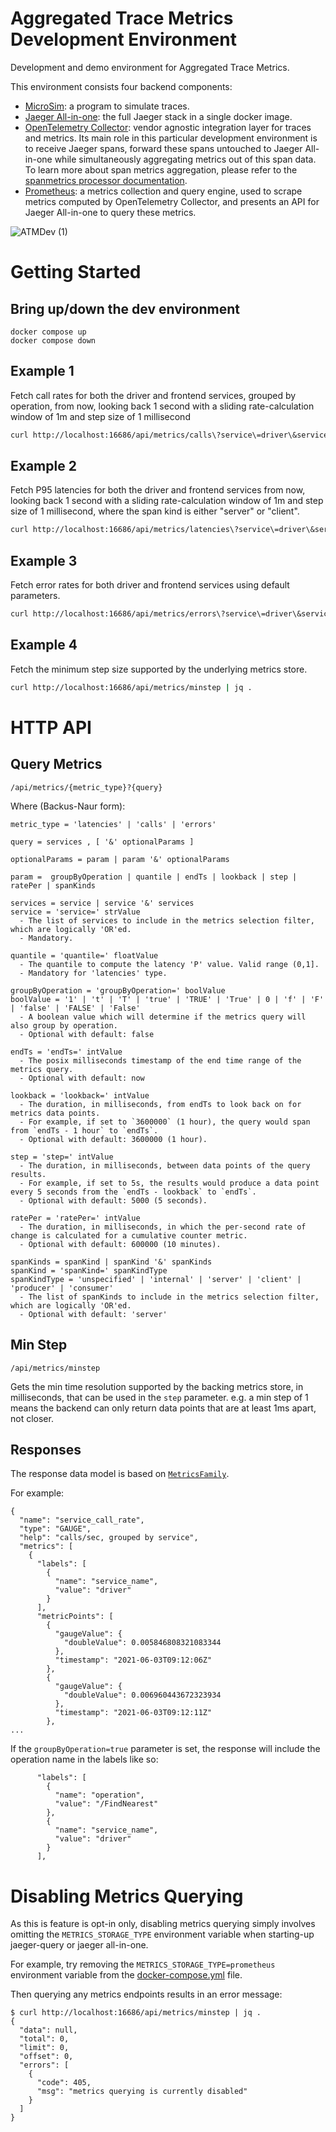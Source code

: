 # Aggregated Trace Metrics Development Environment

Development and demo environment for Aggregated Trace Metrics.

This environment consists four backend components:

- [MicroSim](https://github.com/yurishkuro/microsim): a program to simulate traces.
- [Jaeger All-in-one](https://www.jaegertracing.io/docs/1.24/getting-started/#all-in-one): the full Jaeger stack in a single docker image.
- [OpenTelemetry Collector](https://opentelemetry.io/docs/collector/): vendor agnostic integration layer for traces and metrics. Its main role in this particular development environment is to receive Jaeger spans, forward these spans untouched to Jaeger All-in-one while simultaneously aggregating metrics out of this span data. To learn more about span metrics aggregation, please refer to the [spanmetrics processor documentation](https://github.com/open-telemetry/opentelemetry-collector-contrib/tree/main/processor/spanmetricsprocessor).
- [Prometheus](https://prometheus.io/): a metrics collection and query engine, used to scrape metrics computed by OpenTelemetry Collector, and presents an API for Jaeger All-in-one to query these metrics.

![ATMDev (1)](https://user-images.githubusercontent.com/26584478/127763924-4ae2ce88-8fc2-4def-90c2-55358a433905.png)

# Getting Started

## Bring up/down the dev environment
```
docker compose up
docker compose down
```

## Example 1
Fetch call rates for both the driver and frontend services, grouped by operation, from now,
looking back 1 second with a sliding rate-calculation window of 1m and step size of 1 millisecond

```bash
curl http://localhost:16686/api/metrics/calls\?service\=driver\&service\=frontend\&groupByOperation\=true\&endTs\="$(date +%s)"000\&lookback\=1000\&step\=100\&ratePer\=60000 | jq .
```


## Example 2
Fetch P95 latencies for both the driver and frontend services from now,
looking back 1 second with a sliding rate-calculation window of 1m and step size of 1 millisecond, where the span kind is either "server" or "client".

```bash
curl http://localhost:16686/api/metrics/latencies\?service\=driver\&service\=frontend\&quantile\=0.95\&endTs\="$(date +%s)"000\&lookback\=1000\&step\=100\&ratePer\=60000\&spanKind\=server\&spanKind\=client | jq .
```

## Example 3
Fetch error rates for both driver and frontend services using default parameters.
```bash
curl http://localhost:16686/api/metrics/errors\?service\=driver\&service\=frontend | jq .
```

## Example 4
Fetch the minimum step size supported by the underlying metrics store.
```bash
curl http://localhost:16686/api/metrics/minstep | jq .
```

# HTTP API

## Query Metrics

`/api/metrics/{metric_type}?{query}`

Where (Backus-Naur form):
```
metric_type = 'latencies' | 'calls' | 'errors'

query = services , [ '&' optionalParams ]

optionalParams = param | param '&' optionalParams

param =  groupByOperation | quantile | endTs | lookback | step | ratePer | spanKinds

services = service | service '&' services
service = 'service=' strValue
  - The list of services to include in the metrics selection filter, which are logically 'OR'ed.
  - Mandatory.

quantile = 'quantile=' floatValue
  - The quantile to compute the latency 'P' value. Valid range (0,1].
  - Mandatory for 'latencies' type.

groupByOperation = 'groupByOperation=' boolValue 
boolValue = '1' | 't' | 'T' | 'true' | 'TRUE' | 'True' | 0 | 'f' | 'F' | 'false' | 'FALSE' | 'False'
  - A boolean value which will determine if the metrics query will also group by operation.
  - Optional with default: false

endTs = 'endTs=' intValue
  - The posix milliseconds timestamp of the end time range of the metrics query.
  - Optional with default: now

lookback = 'lookback=' intValue
  - The duration, in milliseconds, from endTs to look back on for metrics data points.
  - For example, if set to `3600000` (1 hour), the query would span from `endTs - 1 hour` to `endTs`.
  - Optional with default: 3600000 (1 hour).

step = 'step=' intValue
  - The duration, in milliseconds, between data points of the query results.
  - For example, if set to 5s, the results would produce a data point every 5 seconds from the `endTs - lookback` to `endTs`.
  - Optional with default: 5000 (5 seconds).

ratePer = 'ratePer=' intValue
  - The duration, in milliseconds, in which the per-second rate of change is calculated for a cumulative counter metric.
  - Optional with default: 600000 (10 minutes).

spanKinds = spanKind | spanKind '&' spanKinds
spanKind = 'spanKind=' spanKindType
spanKindType = 'unspecified' | 'internal' | 'server' | 'client' | 'producer' | 'consumer'
  - The list of spanKinds to include in the metrics selection filter, which are logically 'OR'ed.
  - Optional with default: 'server'
```


## Min Step

`/api/metrics/minstep`

Gets the min time resolution supported by the backing metrics store, in milliseconds, that can be used in the `step` parameter.
e.g. a min step of 1 means the backend can only return data points that are at least 1ms apart, not closer.

## Responses

The response data model is based on [`MetricsFamily`](https://github.com/jaegertracing/jaeger/blob/master/model/proto/metrics/openmetrics.proto#L53).

For example:
```
{
  "name": "service_call_rate",
  "type": "GAUGE",
  "help": "calls/sec, grouped by service",
  "metrics": [
    {
      "labels": [
        {
          "name": "service_name",
          "value": "driver"
        }
      ],
      "metricPoints": [
        {
          "gaugeValue": {
            "doubleValue": 0.005846808321083344
          },
          "timestamp": "2021-06-03T09:12:06Z"
        },
        {
          "gaugeValue": {
            "doubleValue": 0.006960443672323934
          },
          "timestamp": "2021-06-03T09:12:11Z"
        },
...
  ```

If the `groupByOperation=true` parameter is set, the response will include the operation name in the labels like so:
```
      "labels": [
        {
          "name": "operation",
          "value": "/FindNearest"
        },
        {
          "name": "service_name",
          "value": "driver"
        }
      ],
```

# Disabling Metrics Querying

As this is feature is opt-in only, disabling metrics querying simply involves omitting the `METRICS_STORAGE_TYPE` environment variable when starting-up jaeger-query or jaeger all-in-one.

For example, try removing the `METRICS_STORAGE_TYPE=prometheus` environment variable from the [docker-compose.yml](./docker-compose.yml) file.

Then querying any metrics endpoints results in an error message:
```
$ curl http://localhost:16686/api/metrics/minstep | jq .
{
  "data": null,
  "total": 0,
  "limit": 0,
  "offset": 0,
  "errors": [
    {
      "code": 405,
      "msg": "metrics querying is currently disabled"
    }
  ]
}
```
